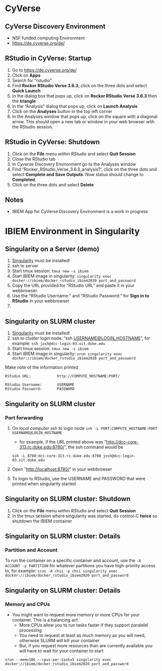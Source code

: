 CyVerse
=======

CyVerse Discovery Environment
-----------------------------

-   NSF funded computing Environment
-   <a href="https://de.cyverse.org/de/" class="uri">https://de.cyverse.org/de/</a>

RStudio in CyVerse: Startup
---------------------------

1.  Go to
    <a href="https://de.cyverse.org/de/" class="uri">https://de.cyverse.org/de/</a>
2.  Click on **Apps**
3.  Search for “rstudio”
4.  Find **Rocker RStudio Verse 3.6.3**, click on the three dots and
    select **Quick Launch**
5.  In the dialog box that pops up, click on **Rocker RStudio Verse
    3.6.3** then the **triangle**
6.  In the “Analysis” dialog that pops up, click on **Launch Analysis**
7.  Click on the **Analyses** button in the top left corner
8.  In the Analyses window that pops up, click on the square with a
    diagonal arrow. This should open a new tab or window in your web
    browser with the RStudio session.

RStudio in CyVerse: Shutdown
----------------------------

1.  Click on the **File** menu *within RStudio* and select **Quit
    Session**
2.  Close the RStudio tab
3.  In Cyverse Discovery Environment go to the Analyses window
4.  Find “Rocker\_RStudio\_Verse\_3.6.3\_analysis1”, click on the three
    dots and select **Complete and Save Outputs**. Now status should
    change to **Completed**.
5.  Click on the three dots and select **Delete**

Notes
-----

-   IBIEM App for CyVerse Discovery Environment is a work in progress

IBIEM Environment in Singularity
================================

Singularity on a Server (demo)
------------------------------

1.  [Singularity](https://sylabs.io/docs/) must be installed!
2.  ssh to server
3.  Start tmux session: `tmux new -s ibiem`
4.  Start IBIEM image in singularity:
    `singularity exec docker://ibiem/docker_rstudio_ibiem2020 port_and_password`
5.  Copy the URL provided for “RStudio URL” and paste it in your
    webbrowser.
6.  Use the “RStudio Username:” and “RStudio Password:” for **Sign in to
    RStudio** in your webbrowser
7.  

Singularity on SLURM cluster
----------------------------

1.  [Singularity](https://sylabs.io/docs/) must be installed!
2.  ssh to cluster login node: “ssh
    <a href="mailto:USERNAME@LOGIN_HOSTNAME" class="email">USERNAME@LOGIN_HOSTNAME</a>”,
    for example: `ssh josh@dcc-login-03.oit.duke.edu`
3.  Start tmux session: `tmux new -s ibiem`
4.  Start IBIEM image in singularity:
    `srun singularity exec docker://ibiem/docker_rstudio_ibiem2020 port_and_password`

Make note of the information printed

    RStudio URL:            http://COMPUTE_HOSTNAME:PORT/

    RStudio Username:       USERNAME
    RStudio Password:       PASSWORD

Singularity on SLURM cluster
----------------------------

### Port forwarding

1.  On *local computer* ssh to login node
    `ssh -L PORT:COMPUTE_HOSTNAME:PORT USERNAME@LOGIN_HOSTNAME`
    -   for example, if the URL printed above was
        “<a href="http://dcc-core-313.rc.duke.edu:8780/" class="uri">http://dcc-core-313.rc.duke.edu:8780/</a>”,
        the ssh command would be

    <!-- -->

        ssh -L 8780:dcc-core-313.rc.duke.edu:8780 josh@dcc-login-03.oit.duke.edu

2.  Open
    “<a href="http://localhost:8780/" class="uri">http://localhost:8780/</a>”
    in your webbrowser
3.  To login to RStudio, use the USERNAME and PASSWORD that were printed
    when singularity started

Singularity on SLURM cluster: Shutdown
--------------------------------------

1.  Click on the **File** menu *within RStudio* and select **Quit
    Session**
2.  In the tmux session where singularity was started, do control-C
    **twice** so shutdown the IBIEM container

Singularity on SLURM cluster: Details
-------------------------------------

### Partition and Account

To run the container on a specific container and account, use the
`-A ACCOUNT -p PARTITION` for whatever partitions you have high-priority
access to, for example:
`srun -A chsi -p chsi singularity exec docker://ibiem/docker_rstudio_ibiem2020 port_and_password`

Singularity on SLURM cluster: Details
-------------------------------------

### Memory and CPUs

-   You might want to request more memory or more CPUs for your
    container. This is a balancing act.
    -   More CPUs allow you to run tasks faster if they support
        paralelel processing
    -   You need to request at least as much memory as you will need,
        otherwise SLURM will kill your container
    -   But, if you request more resources than are currently available
        you will have to wait for your container to start

`srun --mem=10G --cpus-per-task=5 singularity exec docker://ibiem/docker_rstudio_ibiem2020 port_and_password`
